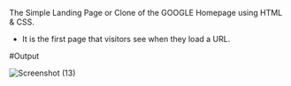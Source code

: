 The Simple Landing Page or Clone of the GOOGLE Homepage using HTML & CSS.
- It is the first page that visitors see when they load a URL.

 #Output
 
 ![Screenshot (13)](https://github.com/krishnnaa15/Google-Homepage/assets/141332207/d7bced20-4743-49ed-9dfa-c53d6478e553)

